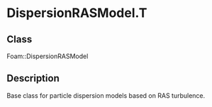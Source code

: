 # DispersionRASModel.T 
## Class
Foam::DispersionRASModel

## Description
Base class for particle dispersion models based on RAS turbulence.

